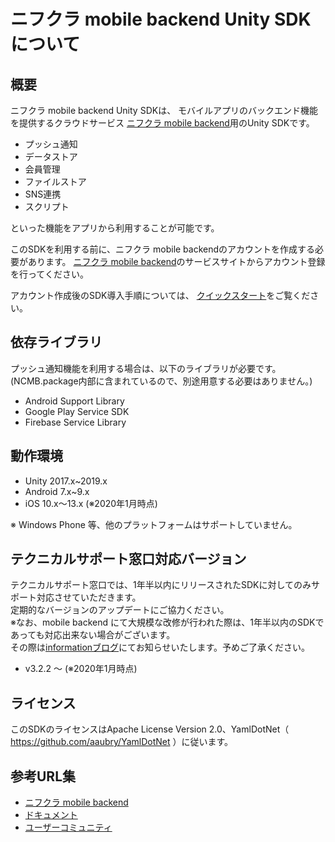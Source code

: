 # ニフクラ mobile backend Unity SDKについて

## 概要

ニフクラ mobile backend Unity SDKは、
モバイルアプリのバックエンド機能を提供するクラウドサービス
[ニフクラ mobile backend](https://mbaas.nifcloud.com)用のUnity SDKです。

- プッシュ通知
- データストア
- 会員管理
- ファイルストア
- SNS連携
- スクリプト

といった機能をアプリから利用することが可能です。

このSDKを利用する前に、ニフクラ mobile backendのアカウントを作成する必要があります。
[ニフクラ mobile backend](https://mbaas.nifcloud.com)のサービスサイトからアカウント登録を行ってください。

アカウント作成後のSDK導入手順については、
[クイックスタート](https://mbaas.nifcloud.com/doc/current/introduction/quickstart_unity.html)をご覧ください。

## 依存ライブラリ

プッシュ通知機能を利用する場合は、以下のライブラリが必要です。
(NCMB.package内部に含まれているので、別途用意する必要はありません。)

- Android Support Library
- Google Play Service SDK
- Firebase Service Library

## 動作環境

- Unity 2017.x~2019.x
- Android 7.x~9.x
- iOS 10.x〜13.x
(※2020年1月時点)

※ Windows Phone 等、他のプラットフォームはサポートしていません。

## テクニカルサポート窓口対応バージョン

テクニカルサポート窓口では、1年半以内にリリースされたSDKに対してのみサポート対応させていただきます。<br>
定期的なバージョンのアップデートにご協力ください。<br>
※なお、mobile backend にて大規模な改修が行われた際は、1年半以内のSDKであっても対応出来ない場合がございます。<br>
その際は[informationブログ](https://mbaas.nifcloud.com/info/)にてお知らせいたします。予めご了承ください。

- v3.2.2 ～ (※2020年1月時点)

## ライセンス

このSDKのライセンスはApache License Version 2.0、YamlDotNet（ https://github.com/aaubry/YamlDotNet ）に従います。

## 参考URL集

- [ニフクラ mobile backend](https://mbaas.nifcloud.com)
- [ドキュメント](https://mbaas.nifcloud.com/doc/current)
- [ユーザーコミュニティ](https://github.com/NIFCLOUD-mbaas/UserCommunity)
